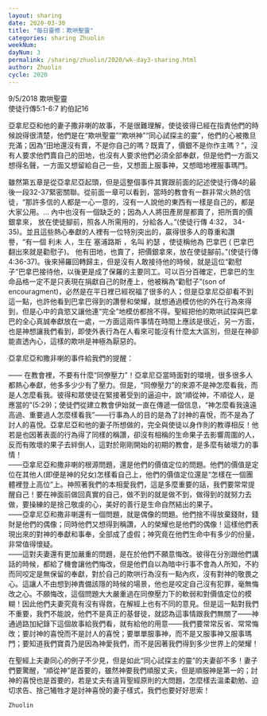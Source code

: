 ```yaml
---
layout: sharing
date: 2020-03-30
title: "每日靈修：欺哄聖靈"
categories: sharing Zhuolin
weekNum: 
dayNum: 3
permalink: /sharing/zhuolin/2020/wk-day3-sharing.html
author: Zhuolin
cycle: 2020
---
```

9/5/2018 欺哄聖靈  
使徒行傳5:1-6:7 約伯記16  

亞拿尼亞和他的妻子撒非喇的故事，不是很難理解，使徒彼得已經在指責他們的時候說得很清楚，他們是在“欺哄聖靈”“欺哄神”“同心試探主的靈”，他們的心被撒旦充滿；因為“田地還沒有賣，不是你自己的嗎？既賣了，價銀不是你作主嗎？”，沒有人要求他們賣自己的田地，也沒有人要求他們必須全部奉獻，但是他們一方面又想得名聲，一方面又想留給自己一些，又想面上服事神，又想暗地裡服事瑪門。  

雖然第五章是從亞拿尼亞起頭，但是這整個事件其實跟前面的記述使徒行傳4的最後一段32-37緊密關聯。從前面一章可以看到，當時的教會有一群非常火熱的信徒，“那許多信的人都是一心一意的，沒有一人說他的東西有一樣是自己的，都是大家公用。... 內中也沒有一個缺乏的；因為人人將田產房屋都賣了，把所賣的價銀拿來， 放在使徒腳前，照各人所需用的，分給各人。”(使徒行傳 4:32， 34-35)。並且這些熱心奉獻的人裡有一位特別突出的，贏得很多人的尊重和讚譽，“有一個 利未 人，生在 塞浦路斯 ，名叫 約瑟 ，使徒稱他為 巴拿巴 ( 巴拿巴 翻出來就是勸慰子)。 他有田地，也賣了，把價銀拿來，放在使徒腳前。”(使徒行傳 4:36-37)。後來掃羅回轉歸主，但是沒有人敢接待他的時候，就是這位“勸慰子”巴拿巴接待他，以後更是成了保羅的主要同工。可以百分百確定，巴拿巴的生命品格一定不是只表現在捐獻自己的財產上，他被稱為“勸慰子”(son of encouragment)，必然是在平日裡已經祝福了很多的人；但是亞拿尼亞卻看不到這一點，也許他看到巴拿巴得到的讚譽和榮耀，就想通過模仿他的外在行為來得到，但是心中的貪慾又讓他連“完全”地模仿都捨不得。聖經把他的欺哄試探與巴拿巴的全心真誠奉獻放在一處，一方面這兩件事情在時間上應該是很近，另一方面，也是神想讓我們看到，即使外表行為在人看來可能沒有什麼太大區別，但是在神卻能直透內心，這樣的欺哄是神極為厭惡的。  

亞拿尼亞和撒非喇的事件給我們的提醒：  

—— 在教會裡，不要有什麼“同僚壓力”！亞拿尼亞當時面對的環境，很多很多人都熱心奉獻，他多多少少有了壓力。但是，“同僚壓力”的來源不是神怎麼看我，而是人怎麼看我。彼得和眾使徒在緊接著受到的逼迫中，說“順從神，不順從人，是應當的”(5:29)；使徒們從建立教會伊始就一直在傳遞一個信息，“神怎麼看我遠遠高過、重要過人怎麼樣看我”——行事為人的目的是為了討神的喜悅，而不是為了討人的喜悅。亞拿尼亞和他的妻子所想做的，完全與使徒以身作則的教導相反！他若是也因著表面的行為得了同樣的稱讚，卻沒有相稱的生命果子去影響周圍的人，反而有敗壞的果子去絆倒人，這對於剛剛開始的初期的教會，是多麼有破壞力的事情！  
——亞拿尼亞和撒非喇的根源問題，還是他們的價值定位的問題。他們的價值是定位在其他人(即便是神的兒女)怎樣看自己上，他們的價值定位還是“怎樣在一個團體裡登上高位”上。神照著我們的本相愛我們，這是多麼重要的話，我們要常常提醒自己！要在神面前做回真實的自己，做不到的就是做不到，做得到的就努力去做，要操練的是捨己敬虔的心，美好的善行是生命自然結出的果子。  
——亞拿尼亞和撒非喇還有一個問題，就是偶像的問題。他們捨不得放棄錢財，錢財是他們的偶像；同時他們又想得到稱讚，人的榮耀也是他們的偶像！這樣他們表現出來的對神的奉獻和事奉，全部成了虛假；神究竟在他們生命中有多少的份量，非常值得懷疑。  
——這對夫妻還有更加嚴重的問題，是在於他們不願意悔改。彼得在分別跟他們講話的時候，都給了機會讓他們悔改，但是他們自以為暗中行事不會為人所知，不約而同咬定是無保留的奉獻，對於自己的欺哄行為沒有一點內疚，沒有對神的敬畏之心。這讓人不由想到神責備該隱的時候的場景，他也是咬定自己沒有犯罪，毫無悔改之心。不願悔改，這個問題大大嚴重過在同僚壓力下的軟弱和對價值定位的模糊！因此他們夫妻究竟有沒有得救，在解經上也有不同的意見。但是這一點對我們不重要，我們不能說，他們不是真正的基督徒，就認為這事情跟我們無關了——神通過路加紀錄下這個故事給我們看，就有給他的用意——我們要常常反省、常常悔改；要討神的喜悅而不是討人的喜悅；要單單服事神，而不是又服事神又服事瑪門；要知道我們寶貴乃是因為神愛我們，而不是因著我們得到多少世界上的榮耀！  

在聖經上夫妻同心的例子不少見，但是如此“同心試探主的靈”的夫妻卻不多！妻子們要驚醒，“順從神”是首要的，雖然神要我們順服丈夫，但是順服神是第一的；討神的喜悅也是首要的，若是丈夫有違背聖經原則的大問題，怎麼樣去溫柔勸勉、迫切求告、捨己犧牲才是討神喜悅的妻子樣式，我們也要好好思索！  

`Zhuolin`  

